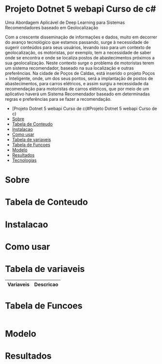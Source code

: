 # Projeto Dotnet 5 webapi Curso de c#
Uma Abordagem Aplicável de Deep Learning para Sistemas Recomendadores baseado em Geolocalização

Com a crescente disseminação de informações e dados, muito em decorrer do avanço tecnológico que estamos passando, surge à necessidade de sugerir conteúdos para seus usuários, levando isso para um contexto de geolocalização, os motoristas, por exemplo, tem a necessidade de saber onde se encontra e onde se localiza postos de abastecimentos próximos a sua geolocalização. 
Neste contexto surge o problema de motoristas terem um sistema recomendador, baseado na sua localização e outras preferências. Na cidade de Poços de Caldas, está inserido o projeto Poços + Inteligente, onde, um dos seus pontos, será a implantação de postos de abastecimentos, para carros elétricos, e assim surgiu a necessidade da recomendação para motoristas de carros elétricos, que por meio de um aplicativo haverá um Sistema Recomendador baseado em determinadas regras e preferências para se fazer a recomendação.

<!--ts-->
   * [Projeto Dotnet 5 webapi Curso de c(#Projeto Dotnet 5 webapi Curso de c)
   * [Sobre](#Sobre)
   * [Tabela de Conteudo](#tabela-de-conteudo)
   * [Instalacao](#Instalacao)
   * [Como usar](#como-usar)
   * [Tabela de variaveis](#tabela-de-variaveis)
   * [Tabela de Funcoes](#tabela-de-funcoes)
   * [Modelo](#modelo)
   * [Resultados](#resultados)
   * [Tecnologias](#tecnologias)
<!--te-->

# Sobre


# Tabela de Conteudo


# Instalacao


# Como usar


# Tabela de variaveis
Variaveis    | Descricao
-------------------------- | ------------------------------------------------------------------:

# Tabela de Funcoes

```dotnet

```

# Modelo

  
# Resultados

